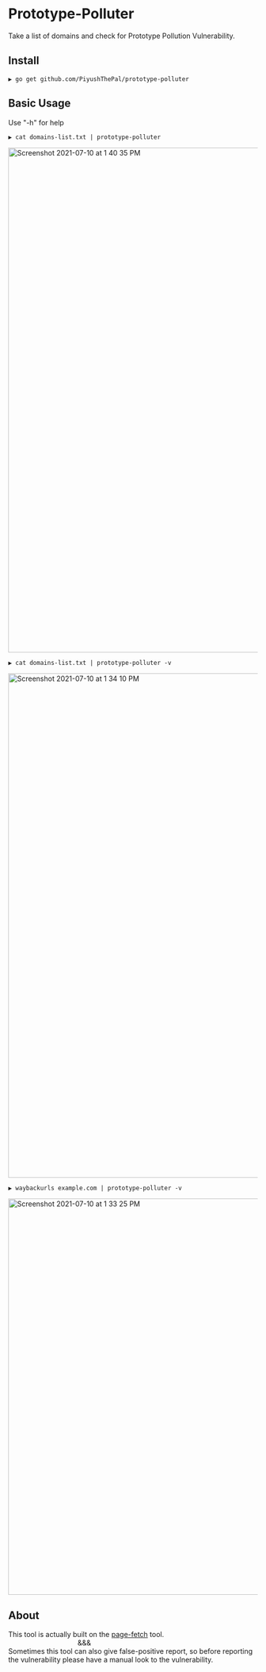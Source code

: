 # Prototype-Polluter

Take a list of domains and check for Prototype Pollution Vulnerability.

## Install

```
▶ go get github.com/PiyushThePal/prototype-polluter
```
## Basic Usage

Use "-h" for help

```
▶ cat domains-list.txt | prototype-polluter
```
<img width="1018" alt="Screenshot 2021-07-10 at 1 40 35 PM" src="https://user-images.githubusercontent.com/46394419/125156722-93690c80-e184-11eb-97d1-aac6409afda0.png">

```
▶ cat domains-list.txt | prototype-polluter -v
```
<img width="1017" alt="Screenshot 2021-07-10 at 1 34 10 PM" src="https://user-images.githubusercontent.com/46394419/125156712-864c1d80-e184-11eb-92f1-4202be0bf661.png">

```
▶ waybackurls example.com | prototype-polluter -v
```
<img width="799" alt="Screenshot 2021-07-10 at 1 33 25 PM" src="https://user-images.githubusercontent.com/46394419/125156723-93690c80-e184-11eb-8023-7dfb78eaefa2.png">

## About

This tool is actually built on the <a href="https://github.com/detectify/page-fetch">page-fetch</a> tool.
<br>
&emsp;&emsp;&emsp;&emsp;&emsp;&emsp;&emsp;&emsp;&emsp;&emsp;&&&
<br>
Sometimes this tool can also give false-positive report, so before reporting the vulnerability please have a manual look to the vulnerability.
